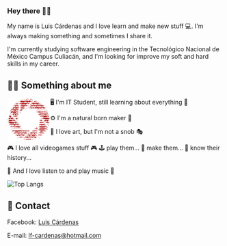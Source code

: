 ### Hey there 👋🏽
My name is Luis Cárdenas and I love learn and make new stuff 💻. I'm always making something and sometimes I share it.

I'm currently studying software engineering in the Tecnológico Nacional de México Campus Culiacán, and I'm looking for improve my soft and hard skills in my career.

## 👨🏽 Something about me
<p>
<img width="20%" alt="hello there" align="left" src="https://github.com/luizon/Luizon/blob/master/Assets/StillAlive.gif"/>
</p>

🖥 I'm IT Student, still learning about everything 📱

⚙ I'm a natural born maker 🔧

🎨 I love art, but I'm not a snob 🎭

🎮 I love all videogames stuff 🎮
	🕹 play them...
	🔨 make them...
	👾 know their history...

🎸 And I love listen to and play music 🎹

![Top Langs](https://github-readme-stats.vercel.app/api/top-langs/?username=luizon&layout=compact)

## 💬 Contact
Facebook: [Luis Cárdenas](https://www.facebook.com/P.Luizon.CV/)

E-mail: lf-cardenas@hotmail.com